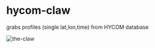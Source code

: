 # hycom-claw
grabs profiles (single lat,lon,time) from HYCOM database

![the-claw](https://user-images.githubusercontent.com/14619414/164311292-9b0b9d0c-cbbd-4eee-abae-bc712861badb.gif)
